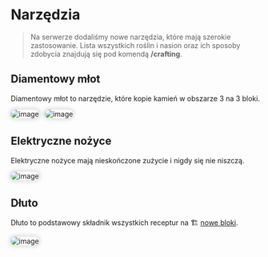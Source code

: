 <style>
img:not(.medium-zoom-image--opened):not(.navbar-link-icon) {
    max-width: 750px; /* Maksymalna szerokość */
    max-height: 500px; /* Maksymalna wysokość */
    width: auto; /* Automatyczna szerokość */
    height: auto; /* Automatyczna wysokość */
    object-fit: contain; /* Dopasowanie bez przycinania */
    margin: 0 8px 4px 0;
    box-shadow: 0 0 6px 4px rgba(0, 0, 0, .1);
    border-radius: 10px;
}
</style>

# Narzędzia

> Na serwerze dodaliśmy nowe narzędzia, które mają szerokie zastosowanie. Lista wszystkich roślin i nasion oraz ich sposoby zdobycia znajdują się pod komendą **/crafting**.

## Diamentowy młot

Diamentowy młot to narzędzie, które kopie kamień w obszarze 3 na 3 bloki.

![image](/pages/images/tools/tools-4.webp)
![image](/pages/images/tools/tools-1.gif)

## Elektryczne nożyce

Elektryczne nożyce mają nieskończone zużycie i nigdy się nie niszczą.

![image](/pages/images/tools/tools-2.webp)

## Dłuto

Dłuto to podstawowy składnik wszystkich receptur na 🏗️ [nowe bloki](/blocks).

![image](/pages/images/tools/tools-3.webp)

